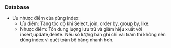 ### Database

- Ưu nhược điểm của dùng index:
  - Ưu điểm: Tăng tốc độ khi Select, join, order by, group by, like.
  - Nhược điểm: Tốn dung lượng lưu trữ và giảm hiệu xuất với insert,update,delete. Nếu số lượng bản ghi chỉ vài trăm thì không nên dùng index vì quét toàn bộ bảng nhanh hơn.
